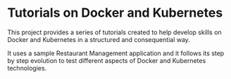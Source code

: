# Tutorials on Docker and Kubernetes
This project provides a series of tutorials created to help develop skills on Docker and Kubernetes in a structured and consequential way. 

It uses a sample Restaurant Management application and it follows its step by step evolution to test different aspects of Docker and Kubernetes technologies.